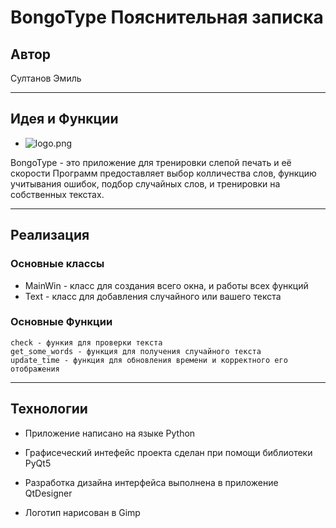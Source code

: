 # BongoType Пояснительная записка 
## Автор ##

Султанов Эмиль
***

## Идея и Функции ##

* ![logo.png](logo.png) 

BongoType - это приложение для тренировки слепой печать и её скорости
Программ предоставляет выбор колличества слов, функцию учитывания ошибок, подбор случайных слов, 
и тренировки на собственных текстах.
***

## Реализация ##

### Основные классы ###
* MainWin - класс для создания всего окна, и работы всех функций
* Text - класс для добавления случайного или вашего текста

### Основные Функции ###
    check - функия для проверки текста
    get_some_words - функция для получения случайного текста 
    update_time - функция для обновления времени и корректного его отображения

***

## Технологии ##
 
* Приложение написано на языке Python 

* Графисеческий интефейс проекта сделан при помощи библиотеки PyQt5

* Разработка дизайна интерфейса выполнена в приложение QtDesigner

* Логотип нарисован в Gimp
